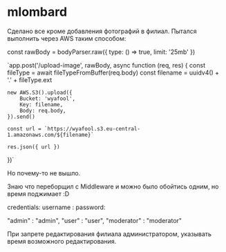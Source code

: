 # mlombard

Сделано все кроме добавления фотографий в филиал. Пытался выполнить через AWS таким способом:

const rawBody = bodyParser.raw({
    type: () => true,
    limit: '25mb'
})

`app.post('/upload-image', rawBody, async function (req, res) {
    const fileType = await fileTypeFromBuffer(req.body)
    const filename = uuidv4() + '.' + fileType.ext

    new AWS.S3().upload({
        Bucket: 'wyafool',
        Key: filename,
        Body: req.body,
    }).send()

    const url = `https://wyafool.s3.eu-central-1.amazonaws.com/${filename}`

    res.json({ url })
})`

Но почему-то не вышло.

Знаю что переборщил с Middleware и можно было обойтись одним, но время поджимает :D

credentials:
username : password:

"admin" : "admin",
"user" : "user",
"moderator" : "moderator" 

При запрете редактирования филиала администратором, указывать время возможного редактирования. 
